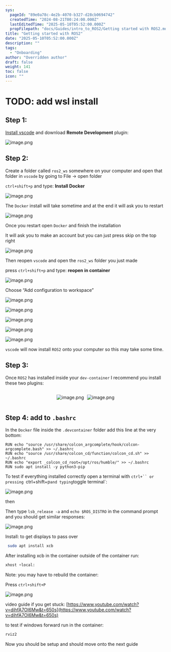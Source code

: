 ```yaml
---
sys:
  pageId: "89e0a78c-4e2b-4070-b327-d28cb0694742"
  createdTime: "2024-08-21T00:24:00.000Z"
  lastEditedTime: "2025-05-10T05:52:00.000Z"
  propFilepath: "docs/Guides/intro_to_ROS2/Getting started with ROS2.md"
title: "Getting started with ROS2"
date: "2025-05-10T05:52:00.000Z"
description: ""
tags:
  - "Onboarding"
author: "Overridden author"
draft: false
weight: 141
toc: false
icon: ""
---
```


# TODO: add wsl install

## Step 1:

[Install vscode](https://code.visualstudio.com/download) and download **Remote Development** plugin:

![image.png](https://prod-files-secure.s3.us-west-2.amazonaws.com/d518164a-d88e-44d1-a4ee-3adb3bd8bce0/efb52993-1881-4a40-b95e-6f020334f022/image.png?X-Amz-Algorithm=AWS4-HMAC-SHA256&X-Amz-Content-Sha256=UNSIGNED-PAYLOAD&X-Amz-Credential=ASIAZI2LB466VJOPNAIV%2F20250512%2Fus-west-2%2Fs3%2Faws4_request&X-Amz-Date=20250512T132439Z&X-Amz-Expires=3600&X-Amz-Security-Token=IQoJb3JpZ2luX2VjECwaCXVzLXdlc3QtMiJGMEQCIGRRXhUb9re%2F7%2FFxSO4Lc8Jh64Jv91xkNM6ErzY29McwAiAmpeNwsBn1lD7Ou1w3efdyPhBsMjnIePwyTO1WAj42FiqIBAjV%2F%2F%2F%2F%2F%2F%2F%2F%2F%2F8BEAAaDDYzNzQyMzE4MzgwNSIMWTGbfgep%2B8LYy2lEKtwDZd%2FBDdfOimT4%2FjOJ58bBuYTYxg5Ztu9Xy39YfHsE6GVCTCKUwO7Zr5EpJTw4mH7RZGo2Yvc3Vma2opr54MYVgNtfmDFtwyLl9IyCg%2BjY2hdwavlDZLxf9XPEcb0QKZ3IzrYQ61ghwGXlzvnQUpqIEFLWjhOBW5PbmBBlS4TbQuJdW%2F%2F9cAwNEycI7SLwYvgQPKsv2J1CdCBWdPvG1FSv%2BB8G5LNXpvk1kPaSqIB1GotX89LfOpIicEU1bB5Je4btYF1rrQFxsEK2Fn%2FFqJ7ee5kMjy%2FNE4qJ0c9yZThzxYtnac3LOuu3aDkfap2E7Xyft06STkosN9ntduzCFKaIC1Ng8yjzXAwMGQFqR8JFH2kpnzTKuYV25T52uJ6wsVeSVl0YoKo2rCs7xf0WmvLpER4ypH2JJZivFqmDPtZzXGk%2FQkxJfLeUx%2B149Hg%2BkAOAqHRZMZcRY88ti5QYAMl%2FBhQxXWD%2FrZPchCs8Rq%2FvZZTgwsKB29FoplNd4mnwDq4QdKTRTN%2FSpBXwOmkFD5ygnCYyaOBIzskOHGSe89keyN5vyBojo96s1a9r1qW07PqUNAgJfff3WI3%2BWY%2Bq96GB8Ed8HpGDCdXj1Jwh6IdEhM0%2FVQ9H8cKuh5aPnacw7reHwQY6pgF6mScduQud5oA3WFriE9%2F6B4uHKPY%2FJu9Szcxu8cDjYG6RDPugCxM12bDFJ3Buhrw9%2Bnk1QwjNblK0LE0yHCw2wuTsn%2FmHNTcJ%2FHpXOkcDXKWB2MwGbxQeoBwkkd0ibWWvkDH0cZP5qlshcm9FzrKkEkI0cC1igGYZBZLzB2Hvib6SzV07teN2ZK6qcErGrt4NSHWjBlOHU0w4DS6v5i28CyOQTGbG&X-Amz-Signature=6e38fd75084ffa9db82244a88da77ee43b8ee88986078a351277aee359e1f9de&X-Amz-SignedHeaders=host&x-id=GetObject)

## Step 2:

Create a folder called `ros2_ws` somewhere on your computer and open that folder in `vscode` by going to File → open folder 

`ctrl+shift+p` and type: **Install Docker**

![image.png](https://prod-files-secure.s3.us-west-2.amazonaws.com/d518164a-d88e-44d1-a4ee-3adb3bd8bce0/2269dc0e-1cd5-47ff-bceb-c04ad9b2eab0/image.png?X-Amz-Algorithm=AWS4-HMAC-SHA256&X-Amz-Content-Sha256=UNSIGNED-PAYLOAD&X-Amz-Credential=ASIAZI2LB466VJOPNAIV%2F20250512%2Fus-west-2%2Fs3%2Faws4_request&X-Amz-Date=20250512T132439Z&X-Amz-Expires=3600&X-Amz-Security-Token=IQoJb3JpZ2luX2VjECwaCXVzLXdlc3QtMiJGMEQCIGRRXhUb9re%2F7%2FFxSO4Lc8Jh64Jv91xkNM6ErzY29McwAiAmpeNwsBn1lD7Ou1w3efdyPhBsMjnIePwyTO1WAj42FiqIBAjV%2F%2F%2F%2F%2F%2F%2F%2F%2F%2F8BEAAaDDYzNzQyMzE4MzgwNSIMWTGbfgep%2B8LYy2lEKtwDZd%2FBDdfOimT4%2FjOJ58bBuYTYxg5Ztu9Xy39YfHsE6GVCTCKUwO7Zr5EpJTw4mH7RZGo2Yvc3Vma2opr54MYVgNtfmDFtwyLl9IyCg%2BjY2hdwavlDZLxf9XPEcb0QKZ3IzrYQ61ghwGXlzvnQUpqIEFLWjhOBW5PbmBBlS4TbQuJdW%2F%2F9cAwNEycI7SLwYvgQPKsv2J1CdCBWdPvG1FSv%2BB8G5LNXpvk1kPaSqIB1GotX89LfOpIicEU1bB5Je4btYF1rrQFxsEK2Fn%2FFqJ7ee5kMjy%2FNE4qJ0c9yZThzxYtnac3LOuu3aDkfap2E7Xyft06STkosN9ntduzCFKaIC1Ng8yjzXAwMGQFqR8JFH2kpnzTKuYV25T52uJ6wsVeSVl0YoKo2rCs7xf0WmvLpER4ypH2JJZivFqmDPtZzXGk%2FQkxJfLeUx%2B149Hg%2BkAOAqHRZMZcRY88ti5QYAMl%2FBhQxXWD%2FrZPchCs8Rq%2FvZZTgwsKB29FoplNd4mnwDq4QdKTRTN%2FSpBXwOmkFD5ygnCYyaOBIzskOHGSe89keyN5vyBojo96s1a9r1qW07PqUNAgJfff3WI3%2BWY%2Bq96GB8Ed8HpGDCdXj1Jwh6IdEhM0%2FVQ9H8cKuh5aPnacw7reHwQY6pgF6mScduQud5oA3WFriE9%2F6B4uHKPY%2FJu9Szcxu8cDjYG6RDPugCxM12bDFJ3Buhrw9%2Bnk1QwjNblK0LE0yHCw2wuTsn%2FmHNTcJ%2FHpXOkcDXKWB2MwGbxQeoBwkkd0ibWWvkDH0cZP5qlshcm9FzrKkEkI0cC1igGYZBZLzB2Hvib6SzV07teN2ZK6qcErGrt4NSHWjBlOHU0w4DS6v5i28CyOQTGbG&X-Amz-Signature=58392340b168904bcb277ee82fb65848fed7acf9ea660cbdb8e15561c885d44d&X-Amz-SignedHeaders=host&x-id=GetObject)

The `Docker` install will take sometime and at the end it will ask you to restart

![image.png](https://prod-files-secure.s3.us-west-2.amazonaws.com/d518164a-d88e-44d1-a4ee-3adb3bd8bce0/ed233f78-be33-4b1f-b89c-9c346c0e961e/image.png?X-Amz-Algorithm=AWS4-HMAC-SHA256&X-Amz-Content-Sha256=UNSIGNED-PAYLOAD&X-Amz-Credential=ASIAZI2LB466VJOPNAIV%2F20250512%2Fus-west-2%2Fs3%2Faws4_request&X-Amz-Date=20250512T132439Z&X-Amz-Expires=3600&X-Amz-Security-Token=IQoJb3JpZ2luX2VjECwaCXVzLXdlc3QtMiJGMEQCIGRRXhUb9re%2F7%2FFxSO4Lc8Jh64Jv91xkNM6ErzY29McwAiAmpeNwsBn1lD7Ou1w3efdyPhBsMjnIePwyTO1WAj42FiqIBAjV%2F%2F%2F%2F%2F%2F%2F%2F%2F%2F8BEAAaDDYzNzQyMzE4MzgwNSIMWTGbfgep%2B8LYy2lEKtwDZd%2FBDdfOimT4%2FjOJ58bBuYTYxg5Ztu9Xy39YfHsE6GVCTCKUwO7Zr5EpJTw4mH7RZGo2Yvc3Vma2opr54MYVgNtfmDFtwyLl9IyCg%2BjY2hdwavlDZLxf9XPEcb0QKZ3IzrYQ61ghwGXlzvnQUpqIEFLWjhOBW5PbmBBlS4TbQuJdW%2F%2F9cAwNEycI7SLwYvgQPKsv2J1CdCBWdPvG1FSv%2BB8G5LNXpvk1kPaSqIB1GotX89LfOpIicEU1bB5Je4btYF1rrQFxsEK2Fn%2FFqJ7ee5kMjy%2FNE4qJ0c9yZThzxYtnac3LOuu3aDkfap2E7Xyft06STkosN9ntduzCFKaIC1Ng8yjzXAwMGQFqR8JFH2kpnzTKuYV25T52uJ6wsVeSVl0YoKo2rCs7xf0WmvLpER4ypH2JJZivFqmDPtZzXGk%2FQkxJfLeUx%2B149Hg%2BkAOAqHRZMZcRY88ti5QYAMl%2FBhQxXWD%2FrZPchCs8Rq%2FvZZTgwsKB29FoplNd4mnwDq4QdKTRTN%2FSpBXwOmkFD5ygnCYyaOBIzskOHGSe89keyN5vyBojo96s1a9r1qW07PqUNAgJfff3WI3%2BWY%2Bq96GB8Ed8HpGDCdXj1Jwh6IdEhM0%2FVQ9H8cKuh5aPnacw7reHwQY6pgF6mScduQud5oA3WFriE9%2F6B4uHKPY%2FJu9Szcxu8cDjYG6RDPugCxM12bDFJ3Buhrw9%2Bnk1QwjNblK0LE0yHCw2wuTsn%2FmHNTcJ%2FHpXOkcDXKWB2MwGbxQeoBwkkd0ibWWvkDH0cZP5qlshcm9FzrKkEkI0cC1igGYZBZLzB2Hvib6SzV07teN2ZK6qcErGrt4NSHWjBlOHU0w4DS6v5i28CyOQTGbG&X-Amz-Signature=04fc88322dd0afcc9ab4d01a7e2480f38db4a78f8e1ace9cf84fff5702247e1a&X-Amz-SignedHeaders=host&x-id=GetObject)

Once you restart open `Docker` and finish the installation

It will ask you to make an account but you can just press skip on the top right

![image.png](https://prod-files-secure.s3.us-west-2.amazonaws.com/d518164a-d88e-44d1-a4ee-3adb3bd8bce0/21010ad9-1659-4fd9-9f59-9932a09b2a3d/image.png?X-Amz-Algorithm=AWS4-HMAC-SHA256&X-Amz-Content-Sha256=UNSIGNED-PAYLOAD&X-Amz-Credential=ASIAZI2LB466VJOPNAIV%2F20250512%2Fus-west-2%2Fs3%2Faws4_request&X-Amz-Date=20250512T132439Z&X-Amz-Expires=3600&X-Amz-Security-Token=IQoJb3JpZ2luX2VjECwaCXVzLXdlc3QtMiJGMEQCIGRRXhUb9re%2F7%2FFxSO4Lc8Jh64Jv91xkNM6ErzY29McwAiAmpeNwsBn1lD7Ou1w3efdyPhBsMjnIePwyTO1WAj42FiqIBAjV%2F%2F%2F%2F%2F%2F%2F%2F%2F%2F8BEAAaDDYzNzQyMzE4MzgwNSIMWTGbfgep%2B8LYy2lEKtwDZd%2FBDdfOimT4%2FjOJ58bBuYTYxg5Ztu9Xy39YfHsE6GVCTCKUwO7Zr5EpJTw4mH7RZGo2Yvc3Vma2opr54MYVgNtfmDFtwyLl9IyCg%2BjY2hdwavlDZLxf9XPEcb0QKZ3IzrYQ61ghwGXlzvnQUpqIEFLWjhOBW5PbmBBlS4TbQuJdW%2F%2F9cAwNEycI7SLwYvgQPKsv2J1CdCBWdPvG1FSv%2BB8G5LNXpvk1kPaSqIB1GotX89LfOpIicEU1bB5Je4btYF1rrQFxsEK2Fn%2FFqJ7ee5kMjy%2FNE4qJ0c9yZThzxYtnac3LOuu3aDkfap2E7Xyft06STkosN9ntduzCFKaIC1Ng8yjzXAwMGQFqR8JFH2kpnzTKuYV25T52uJ6wsVeSVl0YoKo2rCs7xf0WmvLpER4ypH2JJZivFqmDPtZzXGk%2FQkxJfLeUx%2B149Hg%2BkAOAqHRZMZcRY88ti5QYAMl%2FBhQxXWD%2FrZPchCs8Rq%2FvZZTgwsKB29FoplNd4mnwDq4QdKTRTN%2FSpBXwOmkFD5ygnCYyaOBIzskOHGSe89keyN5vyBojo96s1a9r1qW07PqUNAgJfff3WI3%2BWY%2Bq96GB8Ed8HpGDCdXj1Jwh6IdEhM0%2FVQ9H8cKuh5aPnacw7reHwQY6pgF6mScduQud5oA3WFriE9%2F6B4uHKPY%2FJu9Szcxu8cDjYG6RDPugCxM12bDFJ3Buhrw9%2Bnk1QwjNblK0LE0yHCw2wuTsn%2FmHNTcJ%2FHpXOkcDXKWB2MwGbxQeoBwkkd0ibWWvkDH0cZP5qlshcm9FzrKkEkI0cC1igGYZBZLzB2Hvib6SzV07teN2ZK6qcErGrt4NSHWjBlOHU0w4DS6v5i28CyOQTGbG&X-Amz-Signature=4b33fbdc69907115ea982ea4c4591b443c24f1ec5083b59f9623a9c056ddab71&X-Amz-SignedHeaders=host&x-id=GetObject)

Then reopen `vscode` and open the `ros2_ws` folder you just made

press `ctrl+shift+p` and type: **reopen in container**

![image.png](https://prod-files-secure.s3.us-west-2.amazonaws.com/d518164a-d88e-44d1-a4ee-3adb3bd8bce0/4e93b8c2-41ad-488c-8095-c74205196118/image.png?X-Amz-Algorithm=AWS4-HMAC-SHA256&X-Amz-Content-Sha256=UNSIGNED-PAYLOAD&X-Amz-Credential=ASIAZI2LB466VJOPNAIV%2F20250512%2Fus-west-2%2Fs3%2Faws4_request&X-Amz-Date=20250512T132439Z&X-Amz-Expires=3600&X-Amz-Security-Token=IQoJb3JpZ2luX2VjECwaCXVzLXdlc3QtMiJGMEQCIGRRXhUb9re%2F7%2FFxSO4Lc8Jh64Jv91xkNM6ErzY29McwAiAmpeNwsBn1lD7Ou1w3efdyPhBsMjnIePwyTO1WAj42FiqIBAjV%2F%2F%2F%2F%2F%2F%2F%2F%2F%2F8BEAAaDDYzNzQyMzE4MzgwNSIMWTGbfgep%2B8LYy2lEKtwDZd%2FBDdfOimT4%2FjOJ58bBuYTYxg5Ztu9Xy39YfHsE6GVCTCKUwO7Zr5EpJTw4mH7RZGo2Yvc3Vma2opr54MYVgNtfmDFtwyLl9IyCg%2BjY2hdwavlDZLxf9XPEcb0QKZ3IzrYQ61ghwGXlzvnQUpqIEFLWjhOBW5PbmBBlS4TbQuJdW%2F%2F9cAwNEycI7SLwYvgQPKsv2J1CdCBWdPvG1FSv%2BB8G5LNXpvk1kPaSqIB1GotX89LfOpIicEU1bB5Je4btYF1rrQFxsEK2Fn%2FFqJ7ee5kMjy%2FNE4qJ0c9yZThzxYtnac3LOuu3aDkfap2E7Xyft06STkosN9ntduzCFKaIC1Ng8yjzXAwMGQFqR8JFH2kpnzTKuYV25T52uJ6wsVeSVl0YoKo2rCs7xf0WmvLpER4ypH2JJZivFqmDPtZzXGk%2FQkxJfLeUx%2B149Hg%2BkAOAqHRZMZcRY88ti5QYAMl%2FBhQxXWD%2FrZPchCs8Rq%2FvZZTgwsKB29FoplNd4mnwDq4QdKTRTN%2FSpBXwOmkFD5ygnCYyaOBIzskOHGSe89keyN5vyBojo96s1a9r1qW07PqUNAgJfff3WI3%2BWY%2Bq96GB8Ed8HpGDCdXj1Jwh6IdEhM0%2FVQ9H8cKuh5aPnacw7reHwQY6pgF6mScduQud5oA3WFriE9%2F6B4uHKPY%2FJu9Szcxu8cDjYG6RDPugCxM12bDFJ3Buhrw9%2Bnk1QwjNblK0LE0yHCw2wuTsn%2FmHNTcJ%2FHpXOkcDXKWB2MwGbxQeoBwkkd0ibWWvkDH0cZP5qlshcm9FzrKkEkI0cC1igGYZBZLzB2Hvib6SzV07teN2ZK6qcErGrt4NSHWjBlOHU0w4DS6v5i28CyOQTGbG&X-Amz-Signature=40fbdf5c474356730d385008e0018cde1d833d89e44e8be9745a23aa74142043&X-Amz-SignedHeaders=host&x-id=GetObject)

Choose “Add configuration to workspace”

![image.png](https://prod-files-secure.s3.us-west-2.amazonaws.com/d518164a-d88e-44d1-a4ee-3adb3bd8bce0/9560b282-5060-4989-ba37-97e7b2c22476/image.png?X-Amz-Algorithm=AWS4-HMAC-SHA256&X-Amz-Content-Sha256=UNSIGNED-PAYLOAD&X-Amz-Credential=ASIAZI2LB466VJOPNAIV%2F20250512%2Fus-west-2%2Fs3%2Faws4_request&X-Amz-Date=20250512T132439Z&X-Amz-Expires=3600&X-Amz-Security-Token=IQoJb3JpZ2luX2VjECwaCXVzLXdlc3QtMiJGMEQCIGRRXhUb9re%2F7%2FFxSO4Lc8Jh64Jv91xkNM6ErzY29McwAiAmpeNwsBn1lD7Ou1w3efdyPhBsMjnIePwyTO1WAj42FiqIBAjV%2F%2F%2F%2F%2F%2F%2F%2F%2F%2F8BEAAaDDYzNzQyMzE4MzgwNSIMWTGbfgep%2B8LYy2lEKtwDZd%2FBDdfOimT4%2FjOJ58bBuYTYxg5Ztu9Xy39YfHsE6GVCTCKUwO7Zr5EpJTw4mH7RZGo2Yvc3Vma2opr54MYVgNtfmDFtwyLl9IyCg%2BjY2hdwavlDZLxf9XPEcb0QKZ3IzrYQ61ghwGXlzvnQUpqIEFLWjhOBW5PbmBBlS4TbQuJdW%2F%2F9cAwNEycI7SLwYvgQPKsv2J1CdCBWdPvG1FSv%2BB8G5LNXpvk1kPaSqIB1GotX89LfOpIicEU1bB5Je4btYF1rrQFxsEK2Fn%2FFqJ7ee5kMjy%2FNE4qJ0c9yZThzxYtnac3LOuu3aDkfap2E7Xyft06STkosN9ntduzCFKaIC1Ng8yjzXAwMGQFqR8JFH2kpnzTKuYV25T52uJ6wsVeSVl0YoKo2rCs7xf0WmvLpER4ypH2JJZivFqmDPtZzXGk%2FQkxJfLeUx%2B149Hg%2BkAOAqHRZMZcRY88ti5QYAMl%2FBhQxXWD%2FrZPchCs8Rq%2FvZZTgwsKB29FoplNd4mnwDq4QdKTRTN%2FSpBXwOmkFD5ygnCYyaOBIzskOHGSe89keyN5vyBojo96s1a9r1qW07PqUNAgJfff3WI3%2BWY%2Bq96GB8Ed8HpGDCdXj1Jwh6IdEhM0%2FVQ9H8cKuh5aPnacw7reHwQY6pgF6mScduQud5oA3WFriE9%2F6B4uHKPY%2FJu9Szcxu8cDjYG6RDPugCxM12bDFJ3Buhrw9%2Bnk1QwjNblK0LE0yHCw2wuTsn%2FmHNTcJ%2FHpXOkcDXKWB2MwGbxQeoBwkkd0ibWWvkDH0cZP5qlshcm9FzrKkEkI0cC1igGYZBZLzB2Hvib6SzV07teN2ZK6qcErGrt4NSHWjBlOHU0w4DS6v5i28CyOQTGbG&X-Amz-Signature=d9ea145165ef4b0e07175eec51ab8bf111d08fb1f139dc2ded09a676e73d0a59&X-Amz-SignedHeaders=host&x-id=GetObject)

![image.png](https://prod-files-secure.s3.us-west-2.amazonaws.com/d518164a-d88e-44d1-a4ee-3adb3bd8bce0/2ee63f81-886b-48e8-a553-dc6e5eac99e4/image.png?X-Amz-Algorithm=AWS4-HMAC-SHA256&X-Amz-Content-Sha256=UNSIGNED-PAYLOAD&X-Amz-Credential=ASIAZI2LB466VJOPNAIV%2F20250512%2Fus-west-2%2Fs3%2Faws4_request&X-Amz-Date=20250512T132439Z&X-Amz-Expires=3600&X-Amz-Security-Token=IQoJb3JpZ2luX2VjECwaCXVzLXdlc3QtMiJGMEQCIGRRXhUb9re%2F7%2FFxSO4Lc8Jh64Jv91xkNM6ErzY29McwAiAmpeNwsBn1lD7Ou1w3efdyPhBsMjnIePwyTO1WAj42FiqIBAjV%2F%2F%2F%2F%2F%2F%2F%2F%2F%2F8BEAAaDDYzNzQyMzE4MzgwNSIMWTGbfgep%2B8LYy2lEKtwDZd%2FBDdfOimT4%2FjOJ58bBuYTYxg5Ztu9Xy39YfHsE6GVCTCKUwO7Zr5EpJTw4mH7RZGo2Yvc3Vma2opr54MYVgNtfmDFtwyLl9IyCg%2BjY2hdwavlDZLxf9XPEcb0QKZ3IzrYQ61ghwGXlzvnQUpqIEFLWjhOBW5PbmBBlS4TbQuJdW%2F%2F9cAwNEycI7SLwYvgQPKsv2J1CdCBWdPvG1FSv%2BB8G5LNXpvk1kPaSqIB1GotX89LfOpIicEU1bB5Je4btYF1rrQFxsEK2Fn%2FFqJ7ee5kMjy%2FNE4qJ0c9yZThzxYtnac3LOuu3aDkfap2E7Xyft06STkosN9ntduzCFKaIC1Ng8yjzXAwMGQFqR8JFH2kpnzTKuYV25T52uJ6wsVeSVl0YoKo2rCs7xf0WmvLpER4ypH2JJZivFqmDPtZzXGk%2FQkxJfLeUx%2B149Hg%2BkAOAqHRZMZcRY88ti5QYAMl%2FBhQxXWD%2FrZPchCs8Rq%2FvZZTgwsKB29FoplNd4mnwDq4QdKTRTN%2FSpBXwOmkFD5ygnCYyaOBIzskOHGSe89keyN5vyBojo96s1a9r1qW07PqUNAgJfff3WI3%2BWY%2Bq96GB8Ed8HpGDCdXj1Jwh6IdEhM0%2FVQ9H8cKuh5aPnacw7reHwQY6pgF6mScduQud5oA3WFriE9%2F6B4uHKPY%2FJu9Szcxu8cDjYG6RDPugCxM12bDFJ3Buhrw9%2Bnk1QwjNblK0LE0yHCw2wuTsn%2FmHNTcJ%2FHpXOkcDXKWB2MwGbxQeoBwkkd0ibWWvkDH0cZP5qlshcm9FzrKkEkI0cC1igGYZBZLzB2Hvib6SzV07teN2ZK6qcErGrt4NSHWjBlOHU0w4DS6v5i28CyOQTGbG&X-Amz-Signature=c2b2a0309f2c8cb008543961b8a87657a048834d84364ccd4818c477ad55507a&X-Amz-SignedHeaders=host&x-id=GetObject)

![image.png](https://prod-files-secure.s3.us-west-2.amazonaws.com/d518164a-d88e-44d1-a4ee-3adb3bd8bce0/ae1580b2-b048-407e-aed9-b584224a7a04/image.png?X-Amz-Algorithm=AWS4-HMAC-SHA256&X-Amz-Content-Sha256=UNSIGNED-PAYLOAD&X-Amz-Credential=ASIAZI2LB466VJOPNAIV%2F20250512%2Fus-west-2%2Fs3%2Faws4_request&X-Amz-Date=20250512T132439Z&X-Amz-Expires=3600&X-Amz-Security-Token=IQoJb3JpZ2luX2VjECwaCXVzLXdlc3QtMiJGMEQCIGRRXhUb9re%2F7%2FFxSO4Lc8Jh64Jv91xkNM6ErzY29McwAiAmpeNwsBn1lD7Ou1w3efdyPhBsMjnIePwyTO1WAj42FiqIBAjV%2F%2F%2F%2F%2F%2F%2F%2F%2F%2F8BEAAaDDYzNzQyMzE4MzgwNSIMWTGbfgep%2B8LYy2lEKtwDZd%2FBDdfOimT4%2FjOJ58bBuYTYxg5Ztu9Xy39YfHsE6GVCTCKUwO7Zr5EpJTw4mH7RZGo2Yvc3Vma2opr54MYVgNtfmDFtwyLl9IyCg%2BjY2hdwavlDZLxf9XPEcb0QKZ3IzrYQ61ghwGXlzvnQUpqIEFLWjhOBW5PbmBBlS4TbQuJdW%2F%2F9cAwNEycI7SLwYvgQPKsv2J1CdCBWdPvG1FSv%2BB8G5LNXpvk1kPaSqIB1GotX89LfOpIicEU1bB5Je4btYF1rrQFxsEK2Fn%2FFqJ7ee5kMjy%2FNE4qJ0c9yZThzxYtnac3LOuu3aDkfap2E7Xyft06STkosN9ntduzCFKaIC1Ng8yjzXAwMGQFqR8JFH2kpnzTKuYV25T52uJ6wsVeSVl0YoKo2rCs7xf0WmvLpER4ypH2JJZivFqmDPtZzXGk%2FQkxJfLeUx%2B149Hg%2BkAOAqHRZMZcRY88ti5QYAMl%2FBhQxXWD%2FrZPchCs8Rq%2FvZZTgwsKB29FoplNd4mnwDq4QdKTRTN%2FSpBXwOmkFD5ygnCYyaOBIzskOHGSe89keyN5vyBojo96s1a9r1qW07PqUNAgJfff3WI3%2BWY%2Bq96GB8Ed8HpGDCdXj1Jwh6IdEhM0%2FVQ9H8cKuh5aPnacw7reHwQY6pgF6mScduQud5oA3WFriE9%2F6B4uHKPY%2FJu9Szcxu8cDjYG6RDPugCxM12bDFJ3Buhrw9%2Bnk1QwjNblK0LE0yHCw2wuTsn%2FmHNTcJ%2FHpXOkcDXKWB2MwGbxQeoBwkkd0ibWWvkDH0cZP5qlshcm9FzrKkEkI0cC1igGYZBZLzB2Hvib6SzV07teN2ZK6qcErGrt4NSHWjBlOHU0w4DS6v5i28CyOQTGbG&X-Amz-Signature=66c97dbe9d892187dcd9333e44587b83c7f7a72cb66c0b1d406e7a5fdb070c72&X-Amz-SignedHeaders=host&x-id=GetObject)

![image.png](https://prod-files-secure.s3.us-west-2.amazonaws.com/d518164a-d88e-44d1-a4ee-3adb3bd8bce0/53255b28-f75e-430f-b9e3-c0ac8577e42b/image.png?X-Amz-Algorithm=AWS4-HMAC-SHA256&X-Amz-Content-Sha256=UNSIGNED-PAYLOAD&X-Amz-Credential=ASIAZI2LB466VJOPNAIV%2F20250512%2Fus-west-2%2Fs3%2Faws4_request&X-Amz-Date=20250512T132439Z&X-Amz-Expires=3600&X-Amz-Security-Token=IQoJb3JpZ2luX2VjECwaCXVzLXdlc3QtMiJGMEQCIGRRXhUb9re%2F7%2FFxSO4Lc8Jh64Jv91xkNM6ErzY29McwAiAmpeNwsBn1lD7Ou1w3efdyPhBsMjnIePwyTO1WAj42FiqIBAjV%2F%2F%2F%2F%2F%2F%2F%2F%2F%2F8BEAAaDDYzNzQyMzE4MzgwNSIMWTGbfgep%2B8LYy2lEKtwDZd%2FBDdfOimT4%2FjOJ58bBuYTYxg5Ztu9Xy39YfHsE6GVCTCKUwO7Zr5EpJTw4mH7RZGo2Yvc3Vma2opr54MYVgNtfmDFtwyLl9IyCg%2BjY2hdwavlDZLxf9XPEcb0QKZ3IzrYQ61ghwGXlzvnQUpqIEFLWjhOBW5PbmBBlS4TbQuJdW%2F%2F9cAwNEycI7SLwYvgQPKsv2J1CdCBWdPvG1FSv%2BB8G5LNXpvk1kPaSqIB1GotX89LfOpIicEU1bB5Je4btYF1rrQFxsEK2Fn%2FFqJ7ee5kMjy%2FNE4qJ0c9yZThzxYtnac3LOuu3aDkfap2E7Xyft06STkosN9ntduzCFKaIC1Ng8yjzXAwMGQFqR8JFH2kpnzTKuYV25T52uJ6wsVeSVl0YoKo2rCs7xf0WmvLpER4ypH2JJZivFqmDPtZzXGk%2FQkxJfLeUx%2B149Hg%2BkAOAqHRZMZcRY88ti5QYAMl%2FBhQxXWD%2FrZPchCs8Rq%2FvZZTgwsKB29FoplNd4mnwDq4QdKTRTN%2FSpBXwOmkFD5ygnCYyaOBIzskOHGSe89keyN5vyBojo96s1a9r1qW07PqUNAgJfff3WI3%2BWY%2Bq96GB8Ed8HpGDCdXj1Jwh6IdEhM0%2FVQ9H8cKuh5aPnacw7reHwQY6pgF6mScduQud5oA3WFriE9%2F6B4uHKPY%2FJu9Szcxu8cDjYG6RDPugCxM12bDFJ3Buhrw9%2Bnk1QwjNblK0LE0yHCw2wuTsn%2FmHNTcJ%2FHpXOkcDXKWB2MwGbxQeoBwkkd0ibWWvkDH0cZP5qlshcm9FzrKkEkI0cC1igGYZBZLzB2Hvib6SzV07teN2ZK6qcErGrt4NSHWjBlOHU0w4DS6v5i28CyOQTGbG&X-Amz-Signature=c1bf49e3a0851293fcd5c7b2b200184e3ed40291b81c12ea1f12a6ee8710b64f&X-Amz-SignedHeaders=host&x-id=GetObject)

![image.png](https://prod-files-secure.s3.us-west-2.amazonaws.com/d518164a-d88e-44d1-a4ee-3adb3bd8bce0/7c562767-5af9-4ffb-97d1-327bcdf4ee00/image.png?X-Amz-Algorithm=AWS4-HMAC-SHA256&X-Amz-Content-Sha256=UNSIGNED-PAYLOAD&X-Amz-Credential=ASIAZI2LB466VJOPNAIV%2F20250512%2Fus-west-2%2Fs3%2Faws4_request&X-Amz-Date=20250512T132439Z&X-Amz-Expires=3600&X-Amz-Security-Token=IQoJb3JpZ2luX2VjECwaCXVzLXdlc3QtMiJGMEQCIGRRXhUb9re%2F7%2FFxSO4Lc8Jh64Jv91xkNM6ErzY29McwAiAmpeNwsBn1lD7Ou1w3efdyPhBsMjnIePwyTO1WAj42FiqIBAjV%2F%2F%2F%2F%2F%2F%2F%2F%2F%2F8BEAAaDDYzNzQyMzE4MzgwNSIMWTGbfgep%2B8LYy2lEKtwDZd%2FBDdfOimT4%2FjOJ58bBuYTYxg5Ztu9Xy39YfHsE6GVCTCKUwO7Zr5EpJTw4mH7RZGo2Yvc3Vma2opr54MYVgNtfmDFtwyLl9IyCg%2BjY2hdwavlDZLxf9XPEcb0QKZ3IzrYQ61ghwGXlzvnQUpqIEFLWjhOBW5PbmBBlS4TbQuJdW%2F%2F9cAwNEycI7SLwYvgQPKsv2J1CdCBWdPvG1FSv%2BB8G5LNXpvk1kPaSqIB1GotX89LfOpIicEU1bB5Je4btYF1rrQFxsEK2Fn%2FFqJ7ee5kMjy%2FNE4qJ0c9yZThzxYtnac3LOuu3aDkfap2E7Xyft06STkosN9ntduzCFKaIC1Ng8yjzXAwMGQFqR8JFH2kpnzTKuYV25T52uJ6wsVeSVl0YoKo2rCs7xf0WmvLpER4ypH2JJZivFqmDPtZzXGk%2FQkxJfLeUx%2B149Hg%2BkAOAqHRZMZcRY88ti5QYAMl%2FBhQxXWD%2FrZPchCs8Rq%2FvZZTgwsKB29FoplNd4mnwDq4QdKTRTN%2FSpBXwOmkFD5ygnCYyaOBIzskOHGSe89keyN5vyBojo96s1a9r1qW07PqUNAgJfff3WI3%2BWY%2Bq96GB8Ed8HpGDCdXj1Jwh6IdEhM0%2FVQ9H8cKuh5aPnacw7reHwQY6pgF6mScduQud5oA3WFriE9%2F6B4uHKPY%2FJu9Szcxu8cDjYG6RDPugCxM12bDFJ3Buhrw9%2Bnk1QwjNblK0LE0yHCw2wuTsn%2FmHNTcJ%2FHpXOkcDXKWB2MwGbxQeoBwkkd0ibWWvkDH0cZP5qlshcm9FzrKkEkI0cC1igGYZBZLzB2Hvib6SzV07teN2ZK6qcErGrt4NSHWjBlOHU0w4DS6v5i28CyOQTGbG&X-Amz-Signature=835a44fdc063c0a8d7a14f1afccb80811d10ceba24eae972608afba4b0d01a9c&X-Amz-SignedHeaders=host&x-id=GetObject)

`vscode` will now install `ROS2` onto your computer so this may take some time.

## Step 3:

Once `ROS2` has installed inside your `dev-container` I recommend you install these two plugins:

<div style="display: flex;flex-direction: row; column-gap:10px; max-width: 630px;justify-content: center;">
<div>

![image.png](https://prod-files-secure.s3.us-west-2.amazonaws.com/d518164a-d88e-44d1-a4ee-3adb3bd8bce0/3fc3d550-5a54-4ba1-ba6b-faa01cdb7369/image.png?X-Amz-Algorithm=AWS4-HMAC-SHA256&X-Amz-Content-Sha256=UNSIGNED-PAYLOAD&X-Amz-Credential=ASIAZI2LB466U6PQWFAZ%2F20250512%2Fus-west-2%2Fs3%2Faws4_request&X-Amz-Date=20250512T132453Z&X-Amz-Expires=3600&X-Amz-Security-Token=IQoJb3JpZ2luX2VjEC0aCXVzLXdlc3QtMiJGMEQCIFECyGOCkq1d3Sm4FTR%2FmXg8CH5YFeojtCsRWS4ZxxC2AiBukbokaiWda324ai%2FzhETnEPmf8jW3Ef6w9El4m2sISiqIBAjW%2F%2F%2F%2F%2F%2F%2F%2F%2F%2F8BEAAaDDYzNzQyMzE4MzgwNSIMYkfeLdM5LijiHdmZKtwDxkH0XO1Jn4pADsJXGo%2B588U4Wi3nr89o%2Fy07TsBTIQyE7r0YUHQ7YZ93yNgj57oz06Fj7%2BCtLGBG0i7fxi9wHK66xT55Uh5IdkFtW906LFEDI7qRKAsVVVXWG0ms82odlAwLtlpa7EXU5hTQhGgHcb8EAes3Yu54iu8iFQjDX3zSu8G34a%2BXB1EpFF7ZaQ7q4p%2BbdqfXmNZAMOIWNWYt7M%2FeUDL12xQ43fY30DksKPUhiG5IQYdg%2BGqfXq5j8orb2b%2FlGEUPHzwjxYhOLwWUnltGkrp6yA%2FBWBbjFJOE2RIQUz4OIozXjqdWA5jkCHsNWATSoW9kprfqvcSJfS%2BfEFtfudxyXCBbjujBeTzirs%2FK9o%2BAKREHV%2BVeHGp%2FBRpZ0ZYtEpQ4IKR2HvkmewvENvgmh6ciWeWx60BptX40YS9BlbJfyw5TdZiT6oXrSfX2Qz059m4AaGC54qwzO9uguDmjBLnCb3gmNLYIxYY8onGTGkpuSm6O4LLAvWakdj6vZzVI6t9fRh%2BEZqre55vBv52Tp1GqqUXrjWVQIuugbpaVDIOTQK97x6xgF%2B9Q9ZlKrNC4Rk63npTtzWmsmM5mVfmQDXkE6iuxfG%2FnkWhs76tKf5z1NvmYX222Mg8w%2F%2BWHwQY6pgFKPJwPvKYP5dJW9u77QIl4vNwcgUufG%2Fe8ukDTWyfPVY6kjLzcToqLcCTcv%2F5oqv7SIw6QgE%2FvdkmBdmaxqUEDgnr8aaHq6GWbLasjl36%2BjIrVm25sNtRNILbwOW1PXDvtvOMLQMNJb6fXSRtGgGAbhnZPU4SN7Eg09EdO2ZfTt8mMM402GaBv9tVl0y4CkmlMEyLLUEf%2BH2gg4ZDTO1EaPWlAAyOx&X-Amz-Signature=8703f7a2ed0cfc96d60e63ac79fa78a322e2cfaea93f793a46d690aa40c47295&X-Amz-SignedHeaders=host&x-id=GetObject)

</div>
<div>

![image.png](https://prod-files-secure.s3.us-west-2.amazonaws.com/d518164a-d88e-44d1-a4ee-3adb3bd8bce0/d994cc66-13c2-4093-a5a3-f84cf4601a82/image.png?X-Amz-Algorithm=AWS4-HMAC-SHA256&X-Amz-Content-Sha256=UNSIGNED-PAYLOAD&X-Amz-Credential=ASIAZI2LB466327LQWDN%2F20250512%2Fus-west-2%2Fs3%2Faws4_request&X-Amz-Date=20250512T132453Z&X-Amz-Expires=3600&X-Amz-Security-Token=IQoJb3JpZ2luX2VjECwaCXVzLXdlc3QtMiJHMEUCIQCScxkKlw5Vp5qZiDzhgaPOjFB44Vs2gbF7IkbNvCeXEQIgb7bYWFoH63QtHtJbVKInYKey3dmxGWSx1cjK354eLBMqiAQI1f%2F%2F%2F%2F%2F%2F%2F%2F%2F%2FARAAGgw2Mzc0MjMxODM4MDUiDIqxkO3jLa5jZWzRaircA2CYGkinSfg3SsGptmF%2FU7Lsn0NRfyR5R3sT8vbNIvd6u39KwZH%2Bl4Kes4Ij84%2FprV31BdSmwdIfszZEPY0E7ldY%2FL%2BkxP2CFbFXyuBPe9SkczYIbaP4hRsg5eCIcoLsIoDMjOoiIeebARXStiMimzppdiCS%2BBXr%2FSJZVT6%2FAoRTZWUqmPQIIfCYuGRPT%2FwLmUN04H%2FPwJODgI9p5NE24ATVZX0eOWG2bn6gd7dW%2FwrCjuad0tLCLlEhya%2BZ1G8Aio76FEXh2T0QtIksbewnq4enlAb3dpeTFUb7qE%2FAUH0YWndcBMNC2Jh7lhDFL8zhMXNbUilU9gBFcNqr7yShHAOQ4%2BaDsvH6YzToq3MtET517FkkM8JkMzqv1W%2FKkJGHakA4TOnxbZZBCB5NXjd9luNg7Rcy1JxC%2B4tgGKrkO8F11Fs9I9uKcr218I2%2B2Gr7hmsxJ5Jo4vIx%2BKT%2FUhqL3UtrpyGHqlNERorwrHFe8TdTj76NsmemLAjD%2FLxGZbzuN61dFxa1tBpZKmUHb2hOgO671R2LgOeV2vuwgJBltFNv4DA%2BTDetsGLzPJcmcccVYgqU%2Fk%2Bq6vYwVQQ8ASN%2FN79GWDOz%2BxVWel7V1M485CQmUYFutLEFLQ6KSaPNMPq3h8EGOqUBBIzWUrELezwZukoww22J1TjIB1lqw%2BCRpkxLzD2%2B9zbdhYC3PzdeMB3XeWMhWu%2FRfG%2BZAV0Psoume1%2Btsluy%2FspbvaPENpjLYSyXto7Xo7s%2FrzL5nRfhTc0vY5mA9ByZb%2BErEzfxt5hnnmf4nMYFYeeB94mhBNDvv68fo7QLR3ztaYOFRkLFyXksGhEktYLTTBRTCBqF8vLHEh%2FIpnE6qCiaORQF&X-Amz-Signature=07a6c80c594597556dd520cbb41eb4f08711a5566e2c52d54768882c09cf90fc&X-Amz-SignedHeaders=host&x-id=GetObject)

</div>
</div>

## Step 4: add to `.bashrc`

In the `Docker` file inside the `.devcontainer` folder add this line at the very bottom: 

```docker
RUN echo "source /usr/share/colcon_argcomplete/hook/colcon-argcomplete.bash" >> ~/.bashrc
RUN echo "source /usr/share/colcon_cd/function/colcon_cd.sh" >> ~/.bashrc
RUN echo "export _colcon_cd_root=/opt/ros/humble/" >> ~/.bashrc
RUN sudo apt install -y python3-pip 
```

To test if everything installed correctly open a terminal with `ctrl+`` or pressing `ctrl+shift+p` and typing `toggle terminal`:

![image.png](https://prod-files-secure.s3.us-west-2.amazonaws.com/d518164a-d88e-44d1-a4ee-3adb3bd8bce0/6a4943d8-b04e-4c02-9a58-775f3384d1a5/image.png?X-Amz-Algorithm=AWS4-HMAC-SHA256&X-Amz-Content-Sha256=UNSIGNED-PAYLOAD&X-Amz-Credential=ASIAZI2LB466VJOPNAIV%2F20250512%2Fus-west-2%2Fs3%2Faws4_request&X-Amz-Date=20250512T132439Z&X-Amz-Expires=3600&X-Amz-Security-Token=IQoJb3JpZ2luX2VjECwaCXVzLXdlc3QtMiJGMEQCIGRRXhUb9re%2F7%2FFxSO4Lc8Jh64Jv91xkNM6ErzY29McwAiAmpeNwsBn1lD7Ou1w3efdyPhBsMjnIePwyTO1WAj42FiqIBAjV%2F%2F%2F%2F%2F%2F%2F%2F%2F%2F8BEAAaDDYzNzQyMzE4MzgwNSIMWTGbfgep%2B8LYy2lEKtwDZd%2FBDdfOimT4%2FjOJ58bBuYTYxg5Ztu9Xy39YfHsE6GVCTCKUwO7Zr5EpJTw4mH7RZGo2Yvc3Vma2opr54MYVgNtfmDFtwyLl9IyCg%2BjY2hdwavlDZLxf9XPEcb0QKZ3IzrYQ61ghwGXlzvnQUpqIEFLWjhOBW5PbmBBlS4TbQuJdW%2F%2F9cAwNEycI7SLwYvgQPKsv2J1CdCBWdPvG1FSv%2BB8G5LNXpvk1kPaSqIB1GotX89LfOpIicEU1bB5Je4btYF1rrQFxsEK2Fn%2FFqJ7ee5kMjy%2FNE4qJ0c9yZThzxYtnac3LOuu3aDkfap2E7Xyft06STkosN9ntduzCFKaIC1Ng8yjzXAwMGQFqR8JFH2kpnzTKuYV25T52uJ6wsVeSVl0YoKo2rCs7xf0WmvLpER4ypH2JJZivFqmDPtZzXGk%2FQkxJfLeUx%2B149Hg%2BkAOAqHRZMZcRY88ti5QYAMl%2FBhQxXWD%2FrZPchCs8Rq%2FvZZTgwsKB29FoplNd4mnwDq4QdKTRTN%2FSpBXwOmkFD5ygnCYyaOBIzskOHGSe89keyN5vyBojo96s1a9r1qW07PqUNAgJfff3WI3%2BWY%2Bq96GB8Ed8HpGDCdXj1Jwh6IdEhM0%2FVQ9H8cKuh5aPnacw7reHwQY6pgF6mScduQud5oA3WFriE9%2F6B4uHKPY%2FJu9Szcxu8cDjYG6RDPugCxM12bDFJ3Buhrw9%2Bnk1QwjNblK0LE0yHCw2wuTsn%2FmHNTcJ%2FHpXOkcDXKWB2MwGbxQeoBwkkd0ibWWvkDH0cZP5qlshcm9FzrKkEkI0cC1igGYZBZLzB2Hvib6SzV07teN2ZK6qcErGrt4NSHWjBlOHU0w4DS6v5i28CyOQTGbG&X-Amz-Signature=bd485c6faa90b046114d0805e3eec0d90716016cb24a02d04abe76a9cd257493&X-Amz-SignedHeaders=host&x-id=GetObject)

then 

Then type `lsb_release -a` and `echo $ROS_DISTRO` in the command prompt and you should get similar responses:

![image.png](https://prod-files-secure.s3.us-west-2.amazonaws.com/d518164a-d88e-44d1-a4ee-3adb3bd8bce0/3e635dec-a805-4e85-8b9e-d000e5b71a4e/image.png?X-Amz-Algorithm=AWS4-HMAC-SHA256&X-Amz-Content-Sha256=UNSIGNED-PAYLOAD&X-Amz-Credential=ASIAZI2LB466VJOPNAIV%2F20250512%2Fus-west-2%2Fs3%2Faws4_request&X-Amz-Date=20250512T132439Z&X-Amz-Expires=3600&X-Amz-Security-Token=IQoJb3JpZ2luX2VjECwaCXVzLXdlc3QtMiJGMEQCIGRRXhUb9re%2F7%2FFxSO4Lc8Jh64Jv91xkNM6ErzY29McwAiAmpeNwsBn1lD7Ou1w3efdyPhBsMjnIePwyTO1WAj42FiqIBAjV%2F%2F%2F%2F%2F%2F%2F%2F%2F%2F8BEAAaDDYzNzQyMzE4MzgwNSIMWTGbfgep%2B8LYy2lEKtwDZd%2FBDdfOimT4%2FjOJ58bBuYTYxg5Ztu9Xy39YfHsE6GVCTCKUwO7Zr5EpJTw4mH7RZGo2Yvc3Vma2opr54MYVgNtfmDFtwyLl9IyCg%2BjY2hdwavlDZLxf9XPEcb0QKZ3IzrYQ61ghwGXlzvnQUpqIEFLWjhOBW5PbmBBlS4TbQuJdW%2F%2F9cAwNEycI7SLwYvgQPKsv2J1CdCBWdPvG1FSv%2BB8G5LNXpvk1kPaSqIB1GotX89LfOpIicEU1bB5Je4btYF1rrQFxsEK2Fn%2FFqJ7ee5kMjy%2FNE4qJ0c9yZThzxYtnac3LOuu3aDkfap2E7Xyft06STkosN9ntduzCFKaIC1Ng8yjzXAwMGQFqR8JFH2kpnzTKuYV25T52uJ6wsVeSVl0YoKo2rCs7xf0WmvLpER4ypH2JJZivFqmDPtZzXGk%2FQkxJfLeUx%2B149Hg%2BkAOAqHRZMZcRY88ti5QYAMl%2FBhQxXWD%2FrZPchCs8Rq%2FvZZTgwsKB29FoplNd4mnwDq4QdKTRTN%2FSpBXwOmkFD5ygnCYyaOBIzskOHGSe89keyN5vyBojo96s1a9r1qW07PqUNAgJfff3WI3%2BWY%2Bq96GB8Ed8HpGDCdXj1Jwh6IdEhM0%2FVQ9H8cKuh5aPnacw7reHwQY6pgF6mScduQud5oA3WFriE9%2F6B4uHKPY%2FJu9Szcxu8cDjYG6RDPugCxM12bDFJ3Buhrw9%2Bnk1QwjNblK0LE0yHCw2wuTsn%2FmHNTcJ%2FHpXOkcDXKWB2MwGbxQeoBwkkd0ibWWvkDH0cZP5qlshcm9FzrKkEkI0cC1igGYZBZLzB2Hvib6SzV07teN2ZK6qcErGrt4NSHWjBlOHU0w4DS6v5i28CyOQTGbG&X-Amz-Signature=9e8f84a91cbd0dfa988564d2f64aa2d449c7f8f4312eec7809bacfe1baefdcec&X-Amz-SignedHeaders=host&x-id=GetObject)

Install:  to get displays to pass over

```bash
 sudo apt install xcb
```

After installing xcb in the container outside of the container run:

```python
xhost +local:
```

Note: you may have to rebuild the container:

Press `ctrl+shift+P`

![image.png](https://prod-files-secure.s3.us-west-2.amazonaws.com/d518164a-d88e-44d1-a4ee-3adb3bd8bce0/6c2be660-2618-4c38-9c26-53554f7a0b7b/image.png?X-Amz-Algorithm=AWS4-HMAC-SHA256&X-Amz-Content-Sha256=UNSIGNED-PAYLOAD&X-Amz-Credential=ASIAZI2LB466VJOPNAIV%2F20250512%2Fus-west-2%2Fs3%2Faws4_request&X-Amz-Date=20250512T132439Z&X-Amz-Expires=3600&X-Amz-Security-Token=IQoJb3JpZ2luX2VjECwaCXVzLXdlc3QtMiJGMEQCIGRRXhUb9re%2F7%2FFxSO4Lc8Jh64Jv91xkNM6ErzY29McwAiAmpeNwsBn1lD7Ou1w3efdyPhBsMjnIePwyTO1WAj42FiqIBAjV%2F%2F%2F%2F%2F%2F%2F%2F%2F%2F8BEAAaDDYzNzQyMzE4MzgwNSIMWTGbfgep%2B8LYy2lEKtwDZd%2FBDdfOimT4%2FjOJ58bBuYTYxg5Ztu9Xy39YfHsE6GVCTCKUwO7Zr5EpJTw4mH7RZGo2Yvc3Vma2opr54MYVgNtfmDFtwyLl9IyCg%2BjY2hdwavlDZLxf9XPEcb0QKZ3IzrYQ61ghwGXlzvnQUpqIEFLWjhOBW5PbmBBlS4TbQuJdW%2F%2F9cAwNEycI7SLwYvgQPKsv2J1CdCBWdPvG1FSv%2BB8G5LNXpvk1kPaSqIB1GotX89LfOpIicEU1bB5Je4btYF1rrQFxsEK2Fn%2FFqJ7ee5kMjy%2FNE4qJ0c9yZThzxYtnac3LOuu3aDkfap2E7Xyft06STkosN9ntduzCFKaIC1Ng8yjzXAwMGQFqR8JFH2kpnzTKuYV25T52uJ6wsVeSVl0YoKo2rCs7xf0WmvLpER4ypH2JJZivFqmDPtZzXGk%2FQkxJfLeUx%2B149Hg%2BkAOAqHRZMZcRY88ti5QYAMl%2FBhQxXWD%2FrZPchCs8Rq%2FvZZTgwsKB29FoplNd4mnwDq4QdKTRTN%2FSpBXwOmkFD5ygnCYyaOBIzskOHGSe89keyN5vyBojo96s1a9r1qW07PqUNAgJfff3WI3%2BWY%2Bq96GB8Ed8HpGDCdXj1Jwh6IdEhM0%2FVQ9H8cKuh5aPnacw7reHwQY6pgF6mScduQud5oA3WFriE9%2F6B4uHKPY%2FJu9Szcxu8cDjYG6RDPugCxM12bDFJ3Buhrw9%2Bnk1QwjNblK0LE0yHCw2wuTsn%2FmHNTcJ%2FHpXOkcDXKWB2MwGbxQeoBwkkd0ibWWvkDH0cZP5qlshcm9FzrKkEkI0cC1igGYZBZLzB2Hvib6SzV07teN2ZK6qcErGrt4NSHWjBlOHU0w4DS6v5i28CyOQTGbG&X-Amz-Signature=e96ed9bb54f6205f71db2891556ad28e7dab47c85dbbb0e7451a8bb7de856d11&X-Amz-SignedHeaders=host&x-id=GetObject)

video guide if you get stuck: [https://www.youtube.com/watch?v=dihfA7Ol6Mw&t=650s](https://www.youtube.com/watch?v=dihfA7Ol6Mw&t=650s)

to test if windows forward run in the container:

```bash
rviz2
```

Now you should be setup and should move onto the next guide 
